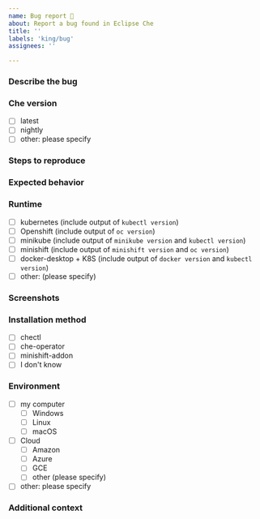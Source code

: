 ```yaml
---
name: Bug report 🐞
about: Report a bug found in Eclipse Che
title: ''
labels: 'king/bug'
assignees: ''

---
```

<!--
  To make it easier for us to help you, please include as much useful information as possible.

  Useful Links:
  - Documentation: https://www.eclipse.org/che/docs
  - Contributing: https://github.com/eclipse/che/blob/master/CONTRIBUTING.md

  Eclipse Che has public chat on:

  - Mattermost: https://mattermost.eclipse.org/eclipse/channels/eclipse-che

  Before opening a new issue, please search existing issues https://github.com/eclipse/che/issues
-->

### Describe the bug
<!-- A clear and concise description of what the bug is. -->

### Che version
<!-- (if workspace is running, version can be obtained with help/about menu) -->
 - [ ] latest
 - [ ] nightly
 - [ ] other: please specify

### Steps to reproduce

<!--
1. Do '...'
2. Click on '....'
3. See error
-->

### Expected behavior
<!-- A clear and concise description of what you expected to happen. -->

### Runtime
   - [ ] kubernetes (include output of `kubectl version`) 
   - [ ] Openshift (include output of `oc version`)
   - [ ] minikube (include output of `minikube version` and `kubectl version`)
   - [ ] minishift (include output of `minishift version` and `oc version`)
   - [ ] docker-desktop + K8S (include output of `docker version` and `kubectl version`)
   - [ ] other: (please specify)

### Screenshots
<!-- If applicable, add screenshots to help explain your problem. -->

### Installation method
   - [ ] chectl <!--(please specify the options of chectl tool) -->
   - [ ] che-operator <!--(version of che-operator) -->
   - [ ] minishift-addon
   - [ ] I don't know

### Environment
   - [ ] my computer 
       - [ ] Windows
       - [ ] Linux
       - [ ] macOS
   - [ ] Cloud
       - [ ] Amazon
       - [ ] Azure
       - [ ] GCE
       - [ ] other (please specify) 
   - [ ] other: please specify

### Additional context
<!-- Add any other context about the problem here. -->
